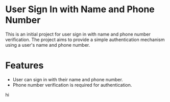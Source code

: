 # User Sign In with Name and Phone Number

This is an initial project for user sign in with name and phone number verification. The project aims to provide a simple authentication mechanism using a user's name and phone number.

# Features

- User can sign in with their name and phone number.
- Phone number verification is required for authentication.

hi